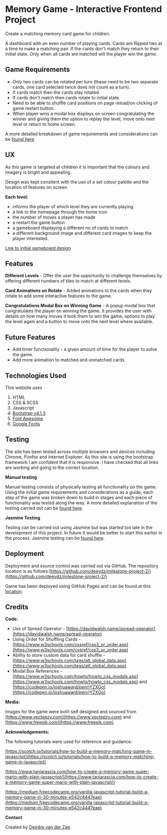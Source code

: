 Memory Game - Interactive Frontend Project
======================================

Create a matching memory card game for children.

A dashboard with an even number of playing cards. Cards are flipped two at a time to make a matching pair. If the cards don't match they return to their initial state. Only when all cards are matched will the player win the game.

Game Requirements
-----------------------------------------
* Only two cards can be rotated per turn (these need to be two separate cards, one card selected twice does not count as a turn).
* If cards match then the cards stay rotated.
* If cards don't match then cards rotate to initial state.
* Need to be able to shuffle card positions on page reload/on clicking of game restart button.
* When player wins a modal box displays on screen congratulating the winner and giving them the option to replay the level, move onto next level or return to home screen.

A more detailed breakdown of game requirements and considerations can be [found here](docs/game-considerations.md)

UX
-----------------------------------------
As this game is targeted at children it is important that the colours and imagery is bright and appealing.

Design was kept consitent with the use of a set colour palette and the location of features on screen.

**Each level:**
* informs the player of which level they are currently playing
* a link to the homepage through the home icon
* the number of moves a player has made
* a restart the game button
* a gameboard displaying a different no of cards to match
* a different background image and different card images to keep the player interested.

[Link to initial gameboard design](wireframes/Initial-design-idea.png)


Features
-----------------------------------------

**Different Levels** - 
Offer the user the opportunity to challenge themselves by offering different numbers of tiles to match at different levels. 


**Card Animations on Rotate** - 
Added animations to the cards when they rotate to add some interactive features to the game.


**Congratulations Modal Box on Winning Game** - 
A popup modal box that congratulates the player on winning the game. It provides the user with details on how many moves it took them to win the game, options to play the level again and a button to move onto the next level where available. 


Future Features
-----------------
* Add timer functionality - a given amount of time for the player to solve the game.
* Add more animation to matched and unmatched cards


Technologies Used
-----------------------------------------
This website uses 
1. HTML
2. CSS & SCSS
3. Javascript
4. [Bootstrap v4.1.3](https://getbootstrap.com/)
5. [Font Awesome](https://fontawesome.com/)
6. [Google Fonts](https://fonts.google.com/)


Testing
-----------------------------------------

The site has been tested across multiple browsers and devices including Chrome, Firefox and Internet Explorer. As this site is using the bootstrap framework I am confident that it is responsive. I have checked that all links are working and going to the correct location.

**Manual testing**

Manual testing consists of physically testing all functionality on the game. Using the initial game requirements and considerations as a guide, each step of the game was broken down to build in stages and each piece of functionality was tested along the way. A more detailed explanation of the testing carried out can be [found here](docs/manual-testing.md).

**Jasmine Testing**

Testing can be carried out using Jasmine but was started too late in the development of this project. In future it would be better to start this earlier in the process. Jasmine testing can be [found here](test.html).


Deployment
-----------------------------------------
Deployment and source control was carried out via GitHub. The repository location is as follows:[https://github.com/deevdz/milestone-project-2/](https://github.com/deevdz/milestone-project-2/)

Game has been deployed using GitHub Pages and can be found at this [location](https://deevdz.github.io/milestone-project-2/index.html).


Credits
-----------------------------------------
**Code:**

* Use of Spread Operator - [https://davidwalsh.name/spread-operator](https://davidwalsh.name/spread-operator)
* Using Order for Shuffling Cards - [https://www.w3schools.com/cssref/css3_pr_order.asp](https://www.w3schools.com/cssref/css3_pr_order.asp)
* Ability to store custom data for card shuffle - [https://www.w3schools.com/tags/att_global_data.asp](https://www.w3schools.com/tags/att_global_data.asp)
* Modal Box References - [https://www.w3schools.com/howto/howto_css_modals.asp](https://www.w3schools.com/howto/howto_css_modals.asp) and [https://codepen.io/joshuaward/pen/jYZXGo](https://codepen.io/joshuaward/pen/jYZXGo)

**Media:**

Images for the game were both self designed and sourced from [https://www.vecteezy.com](https://www.vecteezy.com) and [https://www.freepik.com](https://www.freepik.com)

**Acknowledgements:**

The following tutorials were used for reference and guidance:

[https://scotch.io/tutorials/how-to-build-a-memory-matching-game-in-javascript](https://scotch.io/tutorials/how-to-build-a-memory-matching-game-in-javascript)

[https://www.taniarascia.com/how-to-create-a-memory-game-super-mario-with-plain-javascript/](https://www.taniarascia.com/how-to-create-a-memory-game-super-mario-with-plain-javascript/)

[https://medium.freecodecamp.org/vanilla-javascript-tutorial-build-a-memory-game-in-30-minutes-e542c4447eae](https://medium.freecodecamp.org/vanilla-javascript-tutorial-build-a-memory-game-in-30-minutes-e542c4447eae)

**Contact**

Created by [Deirdre van der Zee](mailto:deirdrevanderzee@gmail.com).